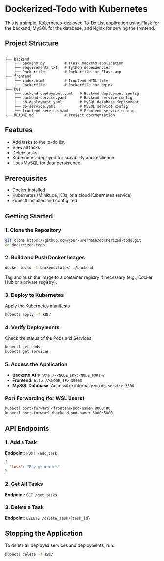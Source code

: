 # Dockerized-Todo with Kubernetes

This is a simple, Kubernetes-deployed To-Do List application using Flask for the backend, MySQL for the database, and Nginx for serving the frontend.

## Project Structure

```
.
├── backend
│   ├── backend.py         # Flask backend application
│   ├── requirements.txt   # Python dependencies
│   ├── Dockerfile         # Dockerfile for Flask app
├── frontend
│   ├── index.html         # Frontend HTML file
│   ├── Dockerfile         # Dockerfile for Nginx
├── k8s
│   ├── backend-deployment.yaml   # Backend deployment config
│   ├── backend-service.yaml      # Backend service config
│   ├── db-deployment.yaml        # MySQL database deployment
│   ├── db-service.yaml           # MySQL service config
│   ├── frontend-service.yaml     # Frontend service config
├── README.md              # Project documentation
```

## Features

- Add tasks to the to-do list
- View all tasks
- Delete tasks
- Kubernetes-deployed for scalability and resilience
- Uses MySQL for data persistence

## Prerequisites

- Docker installed
- Kubernetes (Minikube, K3s, or a cloud Kubernetes service)
- kubectl installed and configured

## Getting Started

### 1. Clone the Repository

```sh
git clone https://github.com/your-username/dockerized-todo.git
cd dockerized-todo
```

### 2. Build and Push Docker Images

```sh
docker build -t backend:latest ./backend
```

Tag and push the image to a container registry if necessary (e.g., Docker Hub or a private registry).

### 3. Deploy to Kubernetes

Apply the Kubernetes manifests:

```sh
kubectl apply -f k8s/
```

### 4. Verify Deployments

Check the status of the Pods and Services:

```sh
kubectl get pods
kubectl get services
```

### 5. Access the Application

- **Backend API:** `http://<NODE_IP>:<NODE_PORT>/`
- **Frontend:** `http://<NODE_IP>:30000`
- **MySQL Database:** Accessible internally via `db-service:3306`

### Port Forwarding (for WSL Users)
```sh
kubectl port-forward <frontend-pod-name> 8000:80
kubectl port-forward <backend-pod-name> 5000:5000
```

## API Endpoints

### 1. Add a Task

**Endpoint:** `POST /add_task`

```json
{
  "task": "Buy groceries"
}
```

### 2. Get All Tasks

**Endpoint:** `GET /get_tasks`

### 3. Delete a Task

**Endpoint:** `DELETE /delete_task/{task_id}`

## Stopping the Application

To delete all deployed services and deployments, run:

```sh
kubectl delete -f k8s/
```



